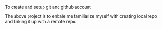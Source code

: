 To create and setup git and github account 

The above project is to enbale me familiarize myself
with creating local repo and linking it up with a remote
repo.  
